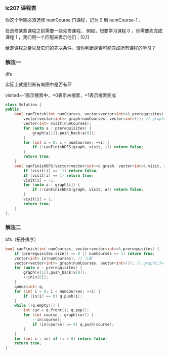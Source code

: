 ### lc207 课程表

你这个学期必须选修 numCourse 门课程，记为 0 到 numCourse-1 。

在选修某些课程之前需要一些先修课程。 例如，想要学习课程 0 ，你需要先完成课程 1 ，我们用一个匹配来表示他们：[0,1]

给定课程总量以及它们的先决条件，请你判断是否可能完成所有课程的学习？

### 解法一

dfs 

实际上就是判断有向图中是否有环

visited=-1表示搜索中，=0表示未搜索，=1表示搜索完成

```cpp
class Solution {
public:
    bool canFinish(int numCourses, vector<vector<int>>& prerequisites) {
        vector<vector<int>> graph(numCourses, vector<int>()); // graph[i]=以i为先修课的所有课
        vector<int> visit(numCourses);
        for (auto a : prerequisites) {
            graph[a[1]].push_back(a[0]);
        }
        for (int i = 0; i < numCourses; ++i) {
            if (!canFinishDFS(graph, visit, i)) return false;
        }
        return true;
    }
    bool canFinishDFS(vector<vector<int>>& graph, vector<int>& visit, int i) {
        if (visit[i] == -1) return false;
        if (visit[i] == 1) return true;
        visit[i] = -1;
        for (auto a : graph[i]) {
            if (!canFinishDFS(graph, visit, a)) return false;
        }
        visit[i] = 1;
        return true;
    }
};
```

### 解法二

bfs（拓扑排序）

```cpp
bool canFinish(int numCourses, vector<vector<int>>& prerequisites) {
    if (prerequisites.size() == 0 || numCourses <= 1) return true;
    vector<int> in(numCourses); // 入度
    vector<vector<int>> graph(numCourses, vector<int>()); // graph[i]=以i为先修课的所有课
    for (auto v : prerequisites) {
        graph[v[1]].push_back(v[0]);
        ++in[v[0]];
    }
    queue<int> q;
    for (int i = 0; i < numCourses; ++i) {
        if (in[i] == 0) q.push(i);
    }
    while (!q.empty()) {
        int cur = q.front(); q.pop();
        for (int course : graph[cur]) {
            --in[course];
            if (in[course] == 0) q.push(course);
        }
    }
    for (int i : in) if (i > 0) return false;
    return true;
}
```

